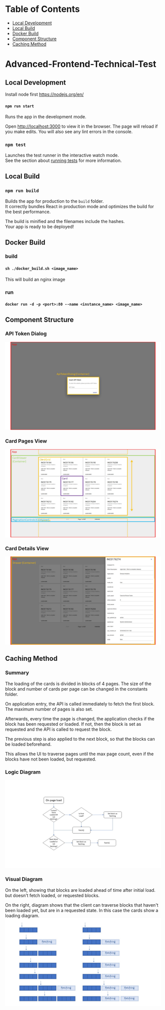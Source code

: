 # Table of Contents
* [Local Development](#local-development)
* [Local Build](#local-build)
* [Docker Build](#docker-build)
* [Component Structure](#component-structure)
* [Caching Method](#caching-method)

# Advanced-Frontend-Technical-Test
## Local Development
Install node first https://nodejs.org/en/

#### `npm run start`
Runs the app in the development mode.

Open [http://localhost:3000](http://localhost:3000) to view it in the browser.
The page will reload if you make edits.
You will also see any lint errors in the console.

### `npm test`

Launches the test runner in the interactive watch mode.<br>
See the section about [running tests](#running-tests) for more information.

## Local Build
### `npm run build`

Builds the app for production to the `build` folder.<br>
It correctly bundles React in production mode and optimizes the build for the best performance.

The build is minified and the filenames include the hashes.<br>
Your app is ready to be deployed!

## Docker Build
### build
#### `sh ./docker_build.sh <image_name>` 
This will build an nginx image 

### run
#### `docker run -d -p <port>:80 --name <instance_name> <image_name>`

## Component Structure
### API Token Dialog
![API Token Input](https://github.com/DamienChing/Advanced-Frontend-Technical-Test/raw/master/images/readme/1.JPG)

### Card Pages View
![Card Pages View](https://github.com/DamienChing/Advanced-Frontend-Technical-Test/raw/master/images/readme/2.JPG)

### Card Details View
![Card Details View](https://github.com/DamienChing/Advanced-Frontend-Technical-Test/raw/master/images/readme/3.JPG)

## Caching Method
### Summary
The loading of the cards is divided in blocks of 4 pages. The size of the block and number of cards per page can be changed in the constants folder.

On application entry, the API is called immediately to fetch the first block. The maximum number of pages is also set.

Afterwards, every time the page is changed, the application checks if the block has been requested or loaded. If not, then the block is set as requested and the API is called to request the block.

The previous step is also applied to the next block, so that the blocks can be loaded beforehand.

This allows the UI to traverse pages until the max page count, even if the blocks have not been loaded, but requested.

### Logic Diagram
![Card Fetch Flow Diagram 1](https://github.com/DamienChing/Advanced-Frontend-Technical-Test/raw/master/images/readme/4.JPG)

### Visual Diagram 
On the left, showing that blocks are loaded ahead of time after initial load. but doesn't fetch loaded, or requested blocks.

On the right, diagram shows that the client can traverse blocks that haven't been loaded yet, but are in a requested state. In this case the cards show a loading diagram.
![Card Fetch Flow Diagram 2](https://github.com/DamienChing/Advanced-Frontend-Technical-Test/raw/master/images/readme/5.JPG)